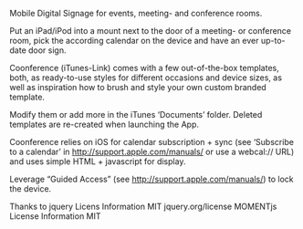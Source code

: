 Mobile Digital Signage for events, meeting- and conference rooms.

Put an iPad/iPod into a mount next to the door of a meeting- or conference room, pick the according calendar on the device and have an ever up-to-date door sign.

Coonference (iTunes-Link) comes with a few out-of-the-box templates, both, as ready-to-use styles for different occasions and device sizes, as well as inspiration how to brush and style your own custom branded template.

Modify them or add more in the iTunes ‘Documents’ folder. Deleted
templates are re-created when launching the App.

Coonference relies on iOS for calendar subscription + sync (see ‘Subscribe to a calendar’ in http://support.apple.com/manuals/ or use a webcal:// URL) and uses simple HTML + javascript for display.

Leverage “Guided Access” (see http://support.apple.com/manuals/) to lock the device.

Thanks to 
jquery Licens Information MIT jquery.org/license
MOMENTjs License Information MIT



